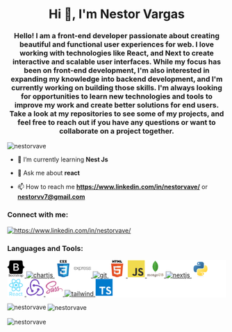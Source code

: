 <h1 align="center">Hi 👋, I'm Nestor Vargas</h1>
<h3 align="center">Hello! I am a front-end developer passionate about creating beautiful and functional user experiences for web. I love working with technologies like React, and Next to create interactive and scalable user interfaces. While my focus has been on front-end development, I'm also interested in expanding my knowledge into backend development, and I'm currently working on building those skills. I'm always looking for opportunities to learn new technologies and tools to improve my work and create better solutions for end users. Take a look at my repositories to see some of my projects, and feel free to reach out if you have any questions or want to collaborate on a project together.</h3>

<p align="left"> <img src="https://komarev.com/ghpvc/?username=nestorvave&label=Profile%20views&color=0e75b6&style=flat" alt="nestorvave" /> </p>

- 🌱 I’m currently learning **Nest Js**

- 💬 Ask me about **react**

- 📫 How to reach me **https://www.linkedin.com/in/nestorvave/** or **nestorvv7@gmail.com**

<h3 align="left">Connect with me:</h3>
<p align="left">
<a href="https://linkedin.com/in/https://www.linkedin.com/in/nestorvave/" target="blank"><img align="center" src="https://raw.githubusercontent.com/rahuldkjain/github-profile-readme-generator/master/src/images/icons/Social/linked-in-alt.svg" alt="https://www.linkedin.com/in/nestorvave/" height="30" width="40" /></a>
</p>

<h3 align="left">Languages and Tools:</h3>
<div style="background-color: white" >
  <p align="left"> <a style="background-color:white;" href="https://getbootstrap.com" target="_blank" rel="noreferrer"> <img src="https://raw.githubusercontent.com/devicons/devicon/master/icons/bootstrap/bootstrap-plain-wordmark.svg" alt="bootstrap" width="40" height="40"/> </a> <a href="https://www.chartjs.org" target="_blank" rel="noreferrer"> <img src="https://www.chartjs.org/media/logo-title.svg" alt="chartjs" width="40" height="40"/> </a> <a  style="background-color: white href="https://www.w3schools.com/css/" target="_blank" rel="noreferrer"> <img src="https://raw.githubusercontent.com/devicons/devicon/master/icons/css3/css3-original-wordmark.svg" alt="css3" width="40" height="40"/> </a> <a href="https://expressjs.com" target="_blank" rel="noreferrer"> <img src="https://raw.githubusercontent.com/devicons/devicon/master/icons/express/express-original-wordmark.svg" alt="express" width="40" height="40"/> </a> <a href="https://git-scm.com/" target="_blank" rel="noreferrer"> <img src="https://www.vectorlogo.zone/logos/git-scm/git-scm-icon.svg" alt="git" width="40" height="40"/> </a> <a href="https://www.w3.org/html/" target="_blank" rel="noreferrer"> <img src="https://raw.githubusercontent.com/devicons/devicon/master/icons/html5/html5-original-wordmark.svg" alt="html5" width="40" height="40"/> </a> <a href="https://developer.mozilla.org/en-US/docs/Web/JavaScript" target="_blank" rel="noreferrer"> <img src="https://raw.githubusercontent.com/devicons/devicon/master/icons/javascript/javascript-original.svg" alt="javascript" width="40" height="40"/> </a> <a href="https://www.mongodb.com/" target="_blank" rel="noreferrer"> <img src="https://raw.githubusercontent.com/devicons/devicon/master/icons/mongodb/mongodb-original-wordmark.svg" alt="mongodb" width="40" height="40"/> </a> <a href="https://nextjs.org/" target="_blank" rel="noreferrer"> <img src="https://cdn.worldvectorlogo.com/logos/nextjs-2.svg" alt="nextjs" width="40" height="40"/> </a> <a href="https://www.python.org" target="_blank" rel="noreferrer"> <img src="https://raw.githubusercontent.com/devicons/devicon/master/icons/python/python-original.svg" alt="python" width="40" height="40"/> </a> <a href="https://reactjs.org/" target="_blank" rel="noreferrer"> <img src="https://raw.githubusercontent.com/devicons/devicon/master/icons/react/react-original-wordmark.svg" alt="react" width="40" height="40"/> </a> <a href="https://redux.js.org" target="_blank" rel="noreferrer"> <img src="https://raw.githubusercontent.com/devicons/devicon/master/icons/redux/redux-original.svg" alt="redux" width="40" height="40"/> </a> <a href="https://sass-lang.com" target="_blank" rel="noreferrer"> <img src="https://raw.githubusercontent.com/devicons/devicon/master/icons/sass/sass-original.svg" alt="sass" width="40" height="40"/> </a> <a href="https://tailwindcss.com/" target="_blank" rel="noreferrer"> <img src="https://www.vectorlogo.zone/logos/tailwindcss/tailwindcss-icon.svg" alt="tailwind" width="40" height="40"/> </a> <a href="https://www.typescriptlang.org/" target="_blank" rel="noreferrer"> <img src="https://raw.githubusercontent.com/devicons/devicon/master/icons/typescript/typescript-original.svg" alt="typescript" width="40" height="40"/> </a> </p>

</div>

<p><img align="left" src="https://github-readme-stats.vercel.app/api/top-langs?username=nestorvave&show_icons=true&locale=en&layout=compact" alt="nestorvave" /></p>

<p>&nbsp;<img align="center" src="https://github-readme-stats.vercel.app/api?username=nestorvave&show_icons=true&locale=en" alt="nestorvave" /></p>

<p><img align="center" src="https://github-readme-streak-stats.herokuapp.com/?user=nestorvave&" alt="nestorvave" /></p>
